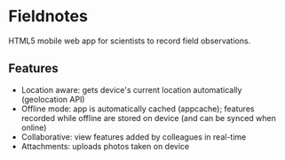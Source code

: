Fieldnotes
==========

HTML5 mobile web app for scientists to record field observations.

Features
--------

* Location aware: gets device's current location automatically (geolocation API)
* Offline mode: app is automatically cached (appcache); features recorded while offline are stored on device (and can be synced when online)
* Collaborative: view features added by colleagues in real-time
* Attachments: uploads photos taken on device